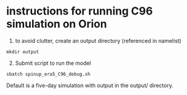 # instructions for running C96 simulation on Orion

1) to avoid clutter, create an output directory (referenced in namelist) 

`mkdir output`

2) Submit script to run the model

`sbatch spinup_era5_C96_debug.sh`

Default is a five-day simulation with output in the output/ directory.

